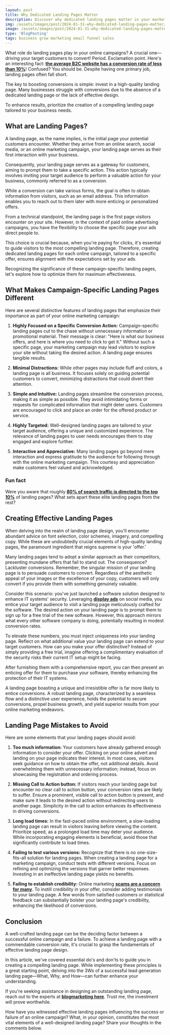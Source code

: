 ```yaml
---
layout: post
title: Why Dedicated Landing Pages Matter
description: Discover why dedicated landing pages matter in your marketing strategy. Explore the benefits of creating specialized pages for your campaigns to boost conversions and enhance user experience. Learn how targeted landing pages can make a significant impact on your online success. 
img: /assets/images/post/2024-01-31-why-dedicated-landing-pages-matter/why-dedicated-landing-pages-matter.jpg
image: /assets/images/post/2024-01-31-why-dedicated-landing-pages-matter/why-dedicated-landing-pages-matter.jpg
type: 'BlogPosting'
tags: business grow marketing email funnel sales
---
```




What role do landing pages play in your online campaigns? A crucial one—driving your target customers to convert! Period. Exclamation point. Here's an interesting fact: **[the average B2C website has a conversion rate of less than 10%](https://blog.kissmetrics.com/landing-page-flaws/)**! Confused? You should be. Despite having one primary job, landing pages often fall short. 

The key to boosting conversions is simple: invest in a high-quality landing page. Many businesses struggle with conversions due to the absence of a dedicated landing page or the lack of effective design. 

To enhance results, prioritize the creation of a compelling landing page tailored to your business needs.

## What are Landing Pages?

A landing page, as the name implies, is the initial page your potential customers encounter. Whether they arrive from an online search, social media, or an online marketing campaign, your landing page serves as their first interaction with your business.

Consequently, your landing page serves as a gateway for customers, aiming to prompt them to take a specific action. This action typically involves inviting your target audience to perform a valuable action for your business, commonly referred to as a conversion.

While a conversion can take various forms, the goal is often to obtain information from visitors, such as an email address. This information enables you to reach out to them later with more enticing or personalized offers.

From a technical standpoint, the landing page is the first page visitors encounter on your site. However, in the context of paid online advertising campaigns, you have the flexibility to choose the specific page your ads direct people to.

This choice is crucial because, when you're paying for clicks, it's essential to guide visitors to the most compelling landing page. Therefore, creating dedicated landing pages for each online campaign, tailored to a specific offer, ensures alignment with the expectations set by your ads.

Recognizing the significance of these campaign-specific landing pages, let's explore how to optimize them for maximum effectiveness.

## What Makes Campaign-Specific Landing Pages Different

Here are several distinctive features of landing pages that emphasize their importance as part of your online marketing campaign:

1. **Highly Focused on a Specific Conversion Action:**
   Campaign-specific landing pages cut to the chase without unnecessary information or promotional material. Their message is clear: "Here is what our business offers, and here is where you need to click to get it." Without such a specific page, your marketing campaign may lead visitors to explore your site without taking the desired action. A landing page ensures tangible results.

2. **Minimal Distractions:**
   While other pages may include fluff and colors, a landing page is all business. It focuses solely on guiding potential customers to convert, minimizing distractions that could divert their attention.

3. **Simple and Intuitive:**
   Landing pages streamline the conversion process, making it as simple as possible. They avoid intimidating forms or requests for complicated information that might deter users. Customers are encouraged to click and place an order for the offered product or service.

4. **Highly Targeted:**
   Well-designed landing pages are tailored to your target audience, offering a unique and customized experience. The relevance of landing pages to user needs encourages them to stay engaged and explore further.

5. **Interactive and Appreciative:**
   Many landing pages go beyond mere interaction and express gratitude to the audience for following through with the online marketing campaign. This courtesy and appreciation make customers feel valued and acknowledged.

### Fun fact

Were you aware that roughly **[80% of search traffic is directed to the top 10%](http://searchengineland.com/)** of landing pages? What sets apart these elite landing pages from the rest?

## Creating Effective Landing Pages

When delving into the realm of landing page design, you'll encounter abundant advice on font selection, color schemes, imagery, and compelling copy. While these are undoubtedly crucial elements of high-quality landing pages, the paramount ingredient that reigns supreme is your 'offer.'

Many landing pages tend to adopt a similar approach as their competitors, presenting mundane offers that fail to stand out. The consequence? Lackluster conversions. Remember, the singular mission of your landing page is to persuade customers to convert. Regardless of the aesthetic appeal of your images or the excellence of your copy, customers will only convert if you provide them with something genuinely valuable.

Consider this scenario: you've just launched a software solution designed to enhance IT systems' security. Leveraging **[display ads](https://www.bannersnack.com/blog/banner-advertising-basics/)** on social media, you entice your target audience to visit a landing page meticulously crafted for the software. The desired action on your landing page is to prompt them to sign up for a free trial of the new software. However, this approach mirrors what every other software company is doing, potentially resulting in modest conversion rates.

To elevate these numbers, you must inject uniqueness into your landing page. Reflect on what additional value your landing page can extend to your target customers. How can you make your offer distinctive? Instead of simply providing a free trial, imagine offering a complimentary evaluation of the security risks their current IT setup might be facing.

After furnishing them with a comprehensive report, you can then present an enticing offer for them to purchase your software, thereby enhancing the protection of their IT systems.

A landing page boasting a unique and irresistible offer is far more likely to entice conversions. A robust landing page, characterized by a seamless flow and a distinctive user experience, holds the potential to secure conversions, propel business growth, and yield superior results from your online marketing endeavors.

## Landing Page Mistakes to Avoid

Here are some elements that your landing pages should avoid:

1. **Too much information:**
   Your customers have already gathered enough information to consider your offer. Clicking on your online advert and landing on your page indicates their interest. In most cases, visitors seek guidance on how to obtain the offer, not additional details. Avoid overwhelming them with unnecessary information; instead, focus on showcasing the registration and ordering process.

2. **Missing Call to Action button:**
   If visitors reach your landing page but encounter no clear call to action button, your conversion rates are likely to suffer. Ensure a prominent, visible call to action button is present, and make sure it leads to the desired action without redirecting users to another page. Simplicity in the call to action enhances its effectiveness in driving conversions.

3. **Long load times:**
   In the fast-paced online environment, a slow-loading landing page can result in visitors leaving before viewing the content. Prioritize speed, as a prolonged load time may deter your audience. While incorporating engaging elements is beneficial, avoid those that significantly contribute to load times.

4. **Failing to test various versions:**
   Recognize that there is no one-size-fits-all solution for landing pages. When creating a landing page for a marketing campaign, conduct tests with different versions. Focus on refining and optimizing the versions that garner better responses. Investing in an ineffective landing page yields no benefits.

5. **Failing to establish credibility:**
   Online marketing **[scams are a concern for many](https://www.crowdreviews.com/blog/increase-customer-trust-landing-pages/)**. To instill credibility in your offer, consider adding testimonials to your landing page. A few words from satisfied customers or statistical feedback can substantially bolster your landing page's credibility, enhancing the likelihood of conversions.

## Conclusion

A well-crafted landing page can be the deciding factor between a successful online campaign and a failure. To achieve a landing page with a commendable conversion rate, it's crucial to grasp the fundamentals of effective landing page design.

In this article, we've covered essential do's and don'ts to guide you in creating a compelling landing page. While implementing these principles is a great starting point, delving into the 3Ws of a successful lead generation landing page—What, Why, and How—can further enhance your understanding.

If you're seeking assistance in designing an outstanding landing page, reach out to the experts at **[blogmarketing here](https://www.fiverr.com/officialtrento/design-redesign-develop-a-business-website-with-html-css)**. Trust me, the investment will prove worthwhile.

How have you witnessed effective landing pages influencing the success or failure of an online campaign? What, in your opinion, constitutes the most vital elements of a well-designed landing page? Share your thoughts in the comments below.

